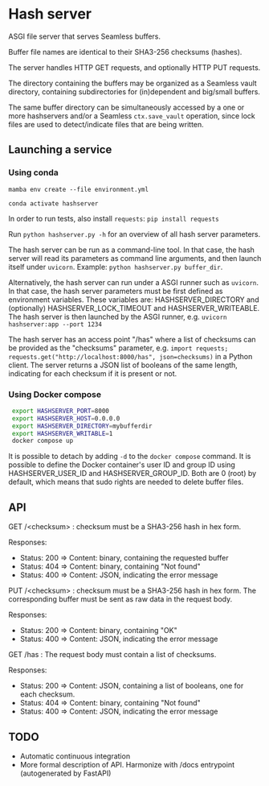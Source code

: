 # Hash server

ASGI file server that serves Seamless buffers.

Buffer file names are identical to their SHA3-256 checksums (hashes).

The server handles HTTP GET requests, and optionally HTTP PUT requests.

The directory containing the buffers may be organized as a Seamless vault directory, containing subdirectories for (in)dependent and big/small buffers.

The same buffer directory can be simultaneously accessed by a one or more hashservers and/or a Seamless `ctx.save_vault` operation, since lock files are used to detect/indicate files that are being written.

## Launching a service

### Using conda

`mamba env create --file environment.yml`

`conda activate hashserver`

In order to run tests, also install `requests`:
`pip install requests`

Run `python hashserver.py -h` for an overview of all hash server parameters.

The hash server can be run as a command-line tool. In that case, the hash server will read its parameters as command line arguments, and then launch itself under `uvicorn`. Example: `python hashserver.py buffer_dir`.

Alternatively, the hash server can run under a ASGI runner such as `uvicorn`.
In that case, the hash server parameters must be first defined as environment variables. These variables are: HASHSERVER_DIRECTORY and (optionally) HASHSERVER_LOCK_TIMEOUT and HASHSERVER_WRITEABLE. The hash server is then launched by the ASGI runner, e.g. `uvicorn hashserver:app --port 1234`

The hash server has an access point "/has" where a list of checksums can be provided as the "checksums" parameter, e.g. `import requests; requests.get("http://localhost:8000/has", json=checksums)` in a Python client. The server returns a JSON list of booleans of the same length, indicating for each checksum if it is present or not.

### Using Docker compose

```bash
 export HASHSERVER_PORT=8000
 export HASHSERVER_HOST=0.0.0.0
 export HASHSERVER_DIRECTORY=mybufferdir
 export HASHSERVER_WRITABLE=1
 docker compose up
```

It is possible to detach by adding `-d` to the `docker compose` command.
It is possible to define the Docker container's user ID and group ID using HASHSERVER_USER_ID and HASHSERVER_GROUP_ID. Both are 0 (root) by default, which means that sudo rights are needed to delete buffer files.

## API

GET /\<checksum\> : checksum must be a SHA3-256 hash in hex form.

Responses:

- Status: 200 => Content: binary, containing the requested buffer
- Status: 404 => Content: binary, containing "Not found"
- Status: 400 => Content: JSON, indicating the error message

PUT /\<checksum\> : checksum must be a SHA3-256 hash in hex form. 
The corresponding buffer must be sent as raw data in the request body.

Responses:

- Status: 200 => Content: binary, containing "OK"
- Status: 400 => Content: JSON, indicating the error message

GET /has : The request body must contain a list of checksums.

Responses:

- Status: 200 => Content: JSON, containing a list of booleans,
 one for each checksum.
- Status: 404 => Content: binary, containing "Not found"
- Status: 400 => Content: JSON, indicating the error message

## TODO

- Automatic continuous integration
- More formal description of API. Harmonize with /docs entrypoint (autogenerated by FastAPI)
